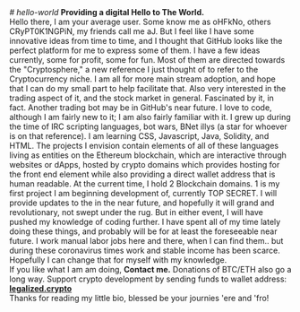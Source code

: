 <html>
<head>
  <i># hello-world</i>
  <b>Providing a digital Hello to The World.</b>
</head>
<br>
<body>
Hello there, I am your average user. Some know me as oHFkNo, others CRyPT0K1NGPiN, my friends call me aJ. But I feel like I have some innovative ideas from time to time, and I thought that GitHub looks like the perfect platform for me to express some of them. I have a few ideas currently, some for profit, some for fun. Most of them are directed towards the "Cryptosphere," a new reference I just thought of to refer to the Cryptocurrency niche. I am all for more main stream adoption, and hope that I can do my small part to help facilitate that.
Also very interested in the trading aspect of it, and the stock market in general. Fascinated by it, in fact. Another trading bot may be in GitHub's near future.
I love to code, although I am fairly new to it; I am also fairly familiar with it. I grew up during the time of IRC scripting languages, bot wars, BNet illys (a star for whoever is on that reference).
I am learning CSS, Javascript, Java, Solidity, and HTML. The projects I envision contain elements of all of these languages living as entities on the Ethereum blockchain, which are interactive through websites or dApps, hosted by crypto domains which provides hosting for the front end element while also providing a direct wallet address that is human readable. At the current time, I hold 2 Blockchain domains. 1 is my first project I am beginning development of, currently TOP SECRET. I will provide updates to the in the near future, and hopefully it will grand and revolutionary, not swept under the rug. But in either event, I will have pushed my knowledge of coding further. I have spent all of my time lately doing these things, and probably will be for at least the foreseeable near future. I work manual labor jobs here and there, when I can find them.. but during these coronavirus times work and stable income has been scarce. Hopefully I can change that for myself with my knowledge.
  <br>
  If you like what I am am doing, <a=href:"mailto:CRyPToKiNGPiN@icloud.com"><b>Contact me.</b></a>
  Donations of BTC/ETH also go a long way. Support crypto development by sending funds to wallet address:
  <b><u>legalized.crypto</b></u>
  <br>
  Thanks for reading my little bio, blessed be your journies 'ere and 'fro!
  </body>
  </html>
